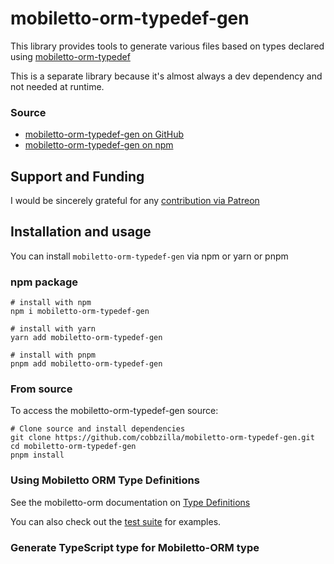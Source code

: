 mobiletto-orm-typedef-gen
=========================
This library provides tools to generate various files based on types declared using
[mobiletto-orm-typedef](https://github.com/cobbzilla/mobiletto-orm-typedef)

This is a separate library because it's almost always a dev dependency and not needed
at runtime.

### Source
* [mobiletto-orm-typedef-gen on GitHub](https://github.com/cobbzilla/mobiletto-orm-typedef-gen)
* [mobiletto-orm-typedef-gen on npm](https://www.npmjs.com/package/mobiletto-orm-typedef-gen)

## Support and Funding
I would be sincerely grateful for any [contribution via Patreon](https://www.patreon.com/cobbzilla)

## Installation and usage
You can install `mobiletto-orm-typedef-gen` via npm or yarn or pnpm

### npm package

    # install with npm
    npm i mobiletto-orm-typedef-gen

    # install with yarn
    yarn add mobiletto-orm-typedef-gen

    # install with pnpm
    pnpm add mobiletto-orm-typedef-gen

### From source
To access the mobiletto-orm-typedef-gen source:

    # Clone source and install dependencies
    git clone https://github.com/cobbzilla/mobiletto-orm-typedef-gen.git
    cd mobiletto-orm-typedef-gen
    pnpm install

### Using Mobiletto ORM Type Definitions
See the mobiletto-orm documentation on [Type Definitions](https://github.com/cobbzilla/mobiletto-orm#Type-Definitions)

You can also check out the [test suite](./test) for examples.

### Generate TypeScript type for Mobiletto-ORM type
